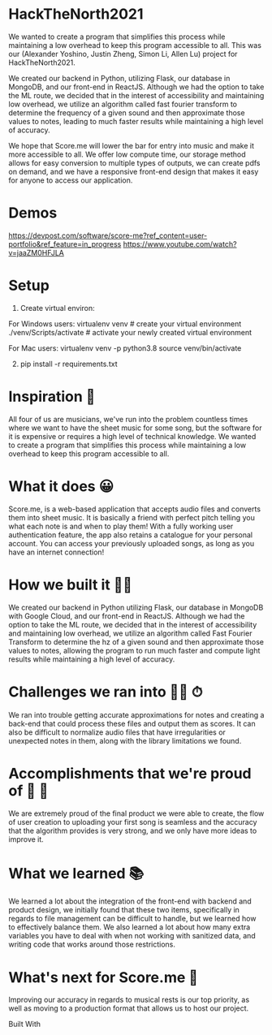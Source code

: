 # HackTheNorth2021
We wanted to create a program that simplifies this process while maintaining a low overhead to keep this program accessible to all. This was our (Alexander Yoshino, Justin Zheng, Simon Li, Allen Lu) project for HackTheNorth2021.

We created our backend in Python, utilizing Flask, our database in MongoDB, and our front-end in ReactJS. Although we had the option to take the ML route, we decided that in the interest of accessibility and maintaining low overhead, we utilize an algorithm called fast fourier transform to determine the frequency of a given sound and then approximate those values to notes, leading to much faster results while maintaining a high level of accuracy.

We hope that Score.me will lower the bar for entry into music and make it more accessible to all.
We offer low compute time, our storage method allows for easy conversion to multiple types of outputs, we can create pdfs on demand, and we have a responsive front-end design that makes it easy for anyone to access our application.

# Demos
https://devpost.com/software/score-me?ref_content=user-portfolio&ref_feature=in_progress
https://www.youtube.com/watch?v=jaaZM0HFJLA

# Setup
1) Create virtual environ:

For Windows users:
virtualenv venv     # create your virtual environment
./venv/Scripts/activate # activate your newly created virtual environment

For Mac users:
virtualenv venv -p python3.8
source venv/bin/activate

2) pip install -r requirements.txt

# Inspiration 🎵
All four of us are musicians, we've run into the problem countless times where we want to have the sheet music for some song, but the software for it is expensive or requires a high level of technical knowledge. We wanted to create a program that simplifies this process while maintaining a low overhead to keep this program accessible to all.

# What it does 😀
Score.me, is a web-based application that accepts audio files and converts them into sheet music. It is basically a friend with perfect pitch telling you what each note is and when to play them! With a fully working user authentication feature, the app also retains a catalogue for your personal account. You can access your previously uploaded songs, as long as you have an internet connection!

# How we built it 🧑‍💻
We created our backend in Python utilizing Flask, our database in MongoDB with Google Cloud, and our front-end in ReactJS. Although we had the option to take the ML route, we decided that in the interest of accessibility and maintaining low overhead, we utilize an algorithm called Fast Fourier Transform to determine the hz of a given sound and then approximate those values to notes, allowing the program to run much faster and compute light results while maintaining a high level of accuracy.

# Challenges we ran into 🧗🏻 ⏱
We ran into trouble getting accurate approximations for notes and creating a back-end that could process these files and output them as scores. It can also be difficult to normalize audio files that have irregularities or unexpected notes in them, along with the library limitations we found.

# Accomplishments that we're proud of 🙌 👏
We are extremely proud of the final product we were able to create, the flow of user creation to uploading your first song is seamless and the accuracy that the algorithm provides is very strong, and we only have more ideas to improve it.

# What we learned 📚
We learned a lot about the integration of the front-end with backend and product design, we initially found that these two items, specifically in regards to file management can be difficult to handle, but we learned how to effectively balance them. We also learned a lot about how many extra variables you have to deal with when not working with sanitized data, and writing code that works around those restrictions.

# What's next for Score.me 🎼
Improving our accuracy in regards to musical rests is our top priority, as well as moving to a production format that allows us to host our project.

Built With
